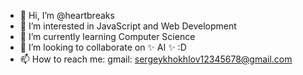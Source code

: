 - 👋 Hi, I’m @heartbreaks
- 👀 I’m interested in JavaScript and Web Development
- 🌱 I’m currently learning Computer Science
- 💞️ I’m looking to collaborate on ✨ AI ✨ :D
- 📫 How to reach me: gmail: sergeykhokhlov12345678@gmail.com

<!---
heartbreaks/heartbreaks is a ✨ special ✨ repository because its `README.md` (this file) appears on your GitHub profile.
--->

